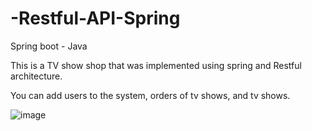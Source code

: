 # -Restful-API-Spring
Spring boot - Java

This is a TV show shop that was implemented using spring and Restful architecture.

You can add users to the system, orders of tv shows, and tv shows.

![image](https://user-images.githubusercontent.com/93092541/196509563-b72a5785-41b2-430e-ba87-4c855334e701.png)


